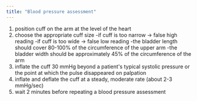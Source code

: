```yaml
---
title: "Blood pressure assessment"
---
```

1) position cuff on the arm at the level of the heart
2) choose the appropriate cuff size
-if cuff is too narrow &#8594; false high reading
-if cuff is too wide &#8594; false low reading
-the bladder length should cover 80-100% of the circumference of the upper arm
-the bladder width should be approximately 45% of the circumference of the arm
3) inflate the cuff 30 mmHg beyond a patient's typical systolic pressure or the point at which the pulse disappeared on palpation
4) inflate and deflate the cuff at a steady, moderate rate (about 2-3 mmHg/sec)
5) wait 2 minutes before repeating a blood pressure assessment

